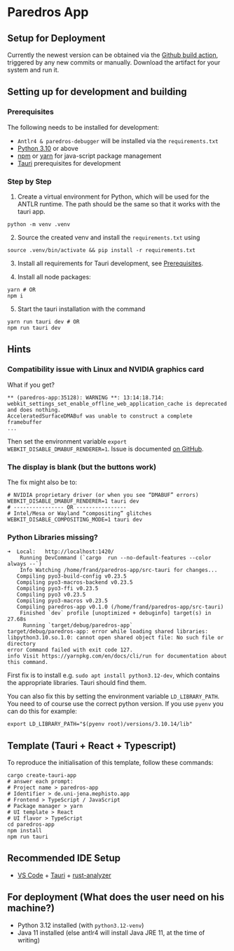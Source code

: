 # Paredros App

## Setup for Deployment
Currently the newest version can be obtained via the [Github build action](https://github.com/HisQu/paredros-app/actions), triggered by any new commits or manually.
Download the artifact for your system and run it.

## Setting up for development and building

### Prerequisites
The following needs to be installed for development:
- `Antlr4 & paredros-debugger` will be installed via the `requirements.txt`
- [Python 3.10](https://www.python.org/downloads/) or above
- [npm](https://nodejs.org/en/download) or [yarn](https://classic.yarnpkg.com/lang/en/) for java-script package management
- [Tauri](https://v1.tauri.app/v1/guides/getting-started/prerequisites) prerequisites for development

### Step by Step

1. Create a virtual environment for Python, which will be used for the ANTLR runtime.
The path should be the same so that it works with the tauri app.
```shell
python -m venv .venv
```
2. Source the created venv and install the `requirements.txt` using 
```shell
source .venv/bin/activate && pip install -r requirements.txt
```

3. Install all requirements for Tauri development, see [Prerequisites](https://tauri.app/start/prerequisites/).

4. Install all node packages:
```shell
yarn # OR
npm i
```

5. Start the tauri installation with the command
```shell
yarn run tauri dev # OR
npm run tauri dev
```

## Hints

### Compatibility issue with Linux and NVIDIA graphics card 
What if you get?
```
** (paredros-app:35128): WARNING **: 13:14:18.714: webkit_settings_set_enable_offline_web_application_cache is deprecated and does nothing.
AcceleratedSurfaceDMABuf was unable to construct a complete framebuffer
...
```
Then set the environment variable `export WEBKIT_DISABLE_DMABUF_RENDERER=1`. Issue is documented [on GitHub](https://github.com/tauri-apps/tauri/issues/9304).

### The display is blank (but the buttons work)

The fix might also be to:
```
# NVIDIA proprietary driver (or when you see “DMABUF” errors)
WEBKIT_DISABLE_DMABUF_RENDERER=1 tauri dev
# ---------------- OR ----------------
# Intel/Mesa or Wayland “compositing” glitches
WEBKIT_DISABLE_COMPOSITING_MODE=1 tauri dev
```

### Python Libraries missing?
```
➜  Local:   http://localhost:1420/
    Running DevCommand (`cargo  run --no-default-features --color always --`)
    Info Watching /home/frand/paredros-app/src-tauri for changes...
   Compiling pyo3-build-config v0.23.5
   Compiling pyo3-macros-backend v0.23.5
   Compiling pyo3-ffi v0.23.5
   Compiling pyo3 v0.23.5
   Compiling pyo3-macros v0.23.5
   Compiling paredros-app v0.1.0 (/home/frand/paredros-app/src-tauri)
    Finished `dev` profile [unoptimized + debuginfo] target(s) in 27.68s
     Running `target/debug/paredros-app`
target/debug/paredros-app: error while loading shared libraries: libpython3.10.so.1.0: cannot open shared object file: No such file or directory
error Command failed with exit code 127.
info Visit https://yarnpkg.com/en/docs/cli/run for documentation about this command.
```

First fix is to install e.g. `sudo apt install python3.12-dev`, which contains the appropriate libraries. Tauri should find them.

You can also fix this by setting the environment variable `LD_LIBRARY_PATH`. You need to of course use the correct python version.
If you use `pyenv` you can do this for example:
```
export LD_LIBRARY_PATH="$(pyenv root)/versions/3.10.14/lib"
```

## Template (Tauri + React + Typescript)

To reproduce the initialisation of this template, follow these commands:
```shell
cargo create-tauri-app
# answer each prompt:
# Project name > paredros-app
# Identifier > de.uni-jena.mephisto.app
# Frontend > TypeScript / JavaScript
# Package manager > yarn
# UI template > React
# UI flavor > TypeScript
cd paredros-app
npm install
npm run tauri
```

## Recommended IDE Setup

- [VS Code](https://code.visualstudio.com/) + [Tauri](https://marketplace.visualstudio.com/items?itemName=tauri-apps.tauri-vscode) + [rust-analyzer](https://marketplace.visualstudio.com/items?itemName=rust-lang.rust-analyzer)


## For deployment (What does the user need on his machine?)

- Python 3.12 installed (with `python3.12-venv`)
- Java 11 installed (else antlr4 will install Java JRE 11, at the time of writing)